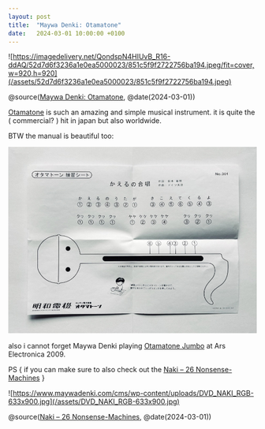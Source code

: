 ```yaml
---
layout: post
title:  "Maywa Denki: Otamatone"
date:   2024-03-01 10:00:00 +0100
---
```


![https://imagedelivery.net/QondspN4HIUvB_R16-ddAQ/52d7d6f3236a1e0ea5000023/851c5f9f2722756ba194.jpeg/fit=cover,w=920,h=920](/assets/52d7d6f3236a1e0ea5000023/851c5f9f2722756ba194.jpeg)

@source([Maywa Denki: Otamatone](https://maywadenki.stores.jp/items/590074a61f43753a850008db), @date(2024-03-01))

[Otamatone](https://otamatone.jp) is such an amazing and simple musical instrument. it is quite the ( commercial? ) hit in japan but also worldwide.

BTW the manual is beautiful too:

![Otamatone-manual](/assets/Otamatone-manual.jpg)

also i cannot forget Maywa Denki playing [Otamatone Jumbo](https://www.youtube.com/watch?v=xmiSys8IKdY) at Ars Electronica 2009.

PS { if you can make sure to also check out the [Naki – 26 Nonsense-Machines](https://www.maywadenki.com/products/dvd/naki26/) }

![https://www.maywadenki.com/cms/wp-content/uploads/DVD_NAKI_RGB-633x900.jpg](/assets/DVD_NAKI_RGB-633x900.jpg)

@source([Naki – 26 Nonsense-Machines](https://www.maywadenki.com/products/dvd/naki26/), @date(2024-03-01))
